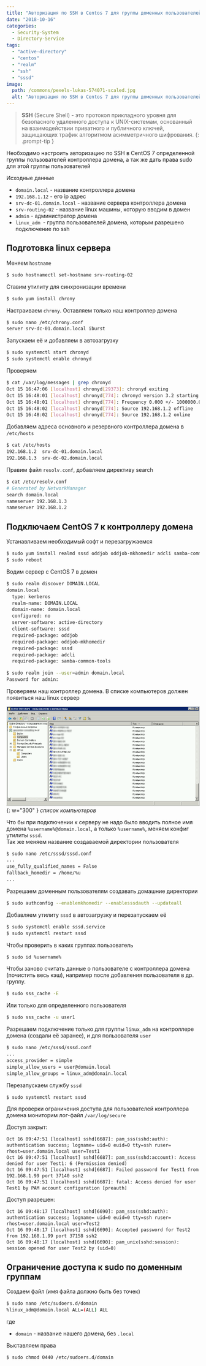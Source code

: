 ```yaml
---
title: "Авторизация по SSH в Centos 7 для группы доменных пользователей"
date: "2018-10-16"
categories: 
  - Security-System
  - Directory-Service
tags: 
  - "active-directory"
  - "centos"
  - "realm"
  - "ssh"
  - "sssd"
image:
  path: /commons/pexels-lukas-574071-scaled.jpg
  alt: "Авторизация по SSH в Centos 7 для группы доменных пользователей"
---
```


> **SSH** (Secure Shell) - это протокол прикладного уровня для безопасного удаленного доступа к UNIX-системам, основанный на взаимодействии приватного и публичного ключей, защищающих трафик алгоритмом асимметричного шифрования.
{: .prompt-tip }

Необходимо настроить авторизацию по SSH в CentOS 7 определенной группы пользователей контроллера домена, а так же дать права sudo для этой группы пользователей

Исходные данные

- `domain.local` - название контроллера домена
- `192.168.1.12` - его ip адрес
- `srv-dc-01.domain.local` - название сервера контроллера домена
- `srv-routing-02` - название linux машины, которую вводим в домен
- `admin` - администратор домена
- `linux_adm `- группа пользователей домена, которым разрешено подключение по ssh

## Подготовка linux сервера

Меняем `hostname`

```sh
$ sudo hostnamectl set-hostname srv-routing-02
```

Ставим утилиту для синхронизации времени

```sh
$ sudo yum install chrony
```

Настраиваем `chrony`. Оставляем только наш контроллер домена

```sh
$ sudo nano /etc/chrony.conf
server srv-dc-01.domain.local iburst
```

Запускаем её и добавляем в автозагрузку

```sh
$ sudo systemctl start chronyd 
$ sudo systemctl enable chronyd
```

Проверяем

```sh
$ cat /var/log/messages | grep chronyd
Oct 15 16:47:06 [localhost] chronyd[29373]: chronyd exiting
Oct 15 16:48:01 [localhost] chronyd[774]: chronyd version 3.2 starting (+CMDMON +NTP +REFCLOCK +RTC +PRIVDROP +SCFILTER +SECHASH +SIGND +ASYNCDNS +IPV6 +DEBUG)
Oct 15 16:48:01 [localhost] chronyd[774]: Frequency 0.000 +/- 1000000.000 ppm read from /var/lib/chrony/drift
Oct 15 16:48:02 [localhost] chronyd[774]: Source 192.168.1.2 offline
Oct 15 16:48:02 [localhost] chronyd[774]: Source 192.168.1.2 online
```

Добавляем адреса основного и резервного контроллера домена в `/etc/hosts`

```sh
$ cat /etc/hosts
192.168.1.2  srv-dc-01.domain.local
192.168.1.3  srv-dc-02.domain.local
```

Правим файл `resolv.conf`, добавляем директиву search

```sh
$ cat /etc/resolv.conf
# Generated by NetworkManager
search domain.local
nameserver 192.168.1.3
nameserver 192.168.1.2
```

## Подключаем CentOS 7 к контроллеру домена

Устанавливаем необходимый софт и перезагружаемся

```sh
$ sudo yum install realmd sssd oddjob oddjob-mkhomedir adcli samba-common samba-common-tools krb5-workstation openldap-clients policycoreutils-python
$ sudo reboot
```

Водим сервер с CentOS 7 в домен

```sh
$ sudo realm discover DOMAIN.LOCAL
domain.local
  type: kerberos
  realm-name: DOMAIN.LOCAL
  domain-name: domain.local
  configured: no
  server-software: active-directory
  client-software: sssd
  required-package: oddjob
  required-package: oddjob-mkhomedir
  required-package: sssd
  required-package: adcli
  required-package: samba-common-tools
```

```sh
$ sudo realm join --user=admin domain.local
Password for admin:
```

Проверяем наш контроллер домена. В списке компьютеров должен появиться наш linux сервер

![](/assets/img/posts/2018/10/16/2018-10-16_10-52.png){: w="300" }
_список компьютеров_

Что бы при подключении к серверу не надо было вводить полное имя домена `%username%@domain.local`, а только `%username%`, меняем конфиг утилиты `sssd`.  
Так же меняем название создаваемой директории пользователя

```sh
$ sudo nano /etc/sssd/sssd.conf
...
use_fully_qualified_names = False
fallback_homedir = /home/%u
...
```

Разрешаем доменным пользователям создавать домашние директории

```sh
$ sudo authconfig --enablemkhomedir --enablesssdauth --updateall
```

Добавляем утилиту `sssd` в автозагрузку и перезапускаем её

```sh
$ sudo systemctl enable sssd.service
$ sudo systemctl restart sssd
```

Чтобы проверить в каких группах пользователь

```sh
$ sudo id %username%
```

Чтобы заново считать данные о пользователе с контроллера домена (почистить весь кэш), например после добавления пользователя в др. группу.   

```sh
$ sudo sss_cache -E
```

Или только для определенного пользователя

```sh
$ sudo sss_cache -u user1
```

Разрешаем подключение только для группы `linux_adm` на контроллере домена (создали её заранее), и для пользователя `user`

```sh
$ sudo nano /etc/sssd/sssd.conf
...
access_provider = simple
simple_allow_users = user@domain.local
simple_allow_groups = linux_adm@domain.local
```

Перезапускаем службу `sssd`

```sh
$ sudo systemctl restart sssd
```

Для проверки ограничения доступа для пользователей контроллера домена мониторим лог-файл `/var/log/secure`

Доступ закрыт:

```
Oct 16 09:47:51 [localhost] sshd[6687]: pam_sss(sshd:auth): authentication success; logname= uid=0 euid=0 tty=ssh ruser= rhost=user.domain.local user=Test1
Oct 16 09:47:51 [localhost] sshd[6687]: pam_sss(sshd:account): Access denied for user Test1: 6 (Permission denied)
Oct 16 09:47:51 [localhost] sshd[6687]: Failed password for Test1 from 192.168.1.99 port 37140 ssh2
Oct 16 09:47:51 [localhost] sshd[6687]: fatal: Access denied for user Test1 by PAM account configuration [preauth]
```

Доступ разрешен:

```
Oct 16 09:48:17 [localhost] sshd[6690]: pam_sss(sshd:auth): authentication success; logname= uid=0 euid=0 tty=ssh ruser= rhost=user.domain.local user=Test2
Oct 16 09:48:17 [localhost] sshd[6690]: Accepted password for Test2 from 192.168.1.99 port 37158 ssh2
Oct 16 09:48:17 [localhost] sshd[6690]: pam_unix(sshd:session): session opened for user Test2 by (uid=0)
```

## Ограничение доступа к sudo по доменным группам

Создаем файл (имя файла должно быть без точек)

```sh
$ sudo nano /etc/sudoers.d/domain
%linux_adm@domain.local ALL=(ALL) ALL
```

где
- `domain` - название нашего домена, без `.local`

Выставляем права

```sh
$ sudo chmod 0440 /etc/sudoers.d/domain
```
